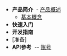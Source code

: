 - **产品简介**
  - [产品概述](/introduction/summary)
  - [基本概念](/introduction/concept)
- **快速入门**
- **开发指南**
 - [准备]
 - **API参考**
  -- [账号](/apis/account)

